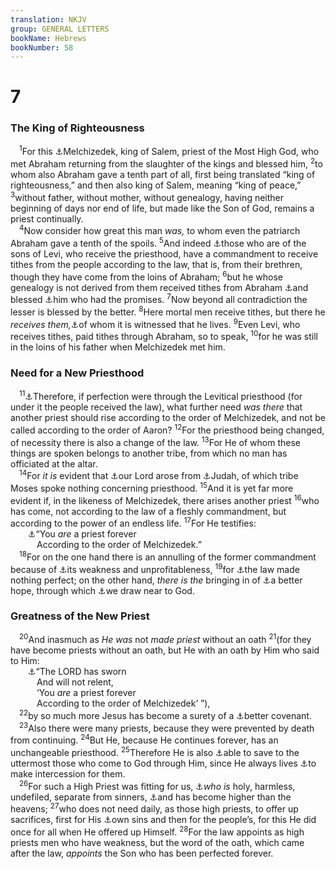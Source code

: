 ```yaml
---
translation: NKJV
group: GENERAL LETTERS
bookName: Hebrews 
bookNumber: 58
---
```


<div class="title"><h1>7</h1><h3>The King of Righteousness</h3></div>
<span class="verse he_7_1"> <sup>1</sup>For this <a data-toggle="tooltip" data-placement="bottom" title="Gen. 14:18–20; Heb. 7:6">⚓</a>Melchizedek, king of Salem, priest of the Most High God, who met Abraham returning from the slaughter of the kings and blessed him, </span>
<span class="verse he_7_2"><sup>2</sup>to whom also Abraham gave a tenth part of all, first being translated “king of righteousness,” and then also king of Salem, meaning “king of peace,” </span>
<span class="verse he_7_3"><sup>3</sup>without father, without mother, without genealogy, having neither beginning of days nor end of life, but made like the Son of God, remains a priest continually.<br/></span>
<span class="verse he_7_4"> <sup>4</sup>Now consider how great this man <i>was,</i> to whom even the patriarch Abraham gave a tenth of the spoils. </span>
<span class="verse he_7_5"><sup>5</sup>And indeed <a data-toggle="tooltip" data-placement="bottom" title="Num. 18:21–26; 2 Chr. 31:4">⚓</a>those who are of the sons of Levi, who receive the priesthood, have a commandment to receive tithes from the people according to the law, that is, from their brethren, though they have come from the loins of Abraham; </span>
<span class="verse he_7_6"><sup>6</sup>but he whose genealogy is not derived from them received tithes from Abraham <a data-toggle="tooltip" data-placement="bottom" title="Gen. 14:19, 20">⚓</a>and blessed <a data-toggle="tooltip" data-placement="bottom" title="(Rom. 4:13)">⚓</a>him who had the promises. </span>
<span class="verse he_7_7"><sup>7</sup>Now beyond all contradiction the lesser is blessed by the better. </span>
<span class="verse he_7_8"><sup>8</sup>Here mortal men receive tithes, but there he <i>receives</i> <i>them,</i><a data-toggle="tooltip" data-placement="bottom" title="Heb. 5:6; 6:20; (Rev. 1:18)">⚓</a>of whom it is witnessed that he lives. </span>
<span class="verse he_7_9"><sup>9</sup>Even Levi, who receives tithes, paid tithes through Abraham, so to speak, </span>
<span class="verse he_7_10"><sup>10</sup>for he was still in the loins of his father when Melchizedek met him.<br/></span>
<div class="title"><h3>Need for a New Priesthood</h3></div>
<span class="verse he_7_11"> <sup>11</sup><a data-toggle="tooltip" data-placement="bottom" title="(Rom. 7:7–14); Gal. 2:21; Heb. 7:18; 8:7">⚓</a>Therefore, if perfection were through the Levitical priesthood (for under it the people received the law), what further need <i>was</i> <i>there</i> that another priest should rise according to the order of Melchizedek, and not be called according to the order of Aaron? </span>
<span class="verse he_7_12"><sup>12</sup>For the priesthood being changed, of necessity there is also a change of the law. </span>
<span class="verse he_7_13"><sup>13</sup>For He of whom these things are spoken belongs to another tribe, from which no man has officiated at the altar.<br/></span>
<span class="verse he_7_14"> <sup>14</sup>For <i>it</i> <i>is</i> evident that <a data-toggle="tooltip" data-placement="bottom" title="Gen. 49:8–10; Num. 24:17; Is. 1:1; Mic. 5:2; Matt. 1:3; 2:6; Rev. 5:5">⚓</a>our Lord arose from <a data-toggle="tooltip" data-placement="bottom" title="Matt. 1:2">⚓</a>Judah, of which tribe Moses spoke nothing concerning priesthood. </span>
<span class="verse he_7_15"><sup>15</sup>And it is yet far more evident if, in the likeness of Melchizedek, there arises another priest </span>
<span class="verse he_7_16"><sup>16</sup>who has come, not according to the law of a fleshly commandment, but according to the power of an endless life. </span>
<span class="verse he_7_17"><sup>17</sup>For He testifies:<br/>  <a data-toggle="tooltip" data-placement="bottom" title="Ps. 110:4; Heb. 5:6; 6:20; 7:21">⚓</a>“You <i>are</i> a priest forever<br/>   According to the order of Melchizedek.”<br/></span>
<span class="verse he_7_18"> <sup>18</sup>For on the one hand there is an annulling of the former commandment because of <a data-toggle="tooltip" data-placement="bottom" title="(Rom. 8:3); Gal. 3:21; Heb. 7:11">⚓</a>its weakness and unprofitableness, </span>
<span class="verse he_7_19"><sup>19</sup>for <a data-toggle="tooltip" data-placement="bottom" title="(Acts 13:39); Rom. 3:20; 7:7; Gal. 2:16; 3:21; Heb. 9:9; 10:1">⚓</a>the law made nothing perfect; on the other hand, <i>there</i> <i>is</i> <i>the</i> bringing in of <a data-toggle="tooltip" data-placement="bottom" title="Heb. 6:18, 19">⚓</a>a better hope, through which <a data-toggle="tooltip" data-placement="bottom" title="Lam. 3:57; Rom. 5:2; (Eph. 2:18); Heb. 4:16; James 4:8">⚓</a>we draw near to God.<br/></span>
<div class="title"><h3>Greatness of the New Priest</h3></div>
<span class="verse he_7_20"> <sup>20</sup>And inasmuch as <i>He</i> <i>was</i> not <i>made</i> <i>priest</i> without an oath </span>
<span class="verse he_7_21"><sup>21</sup>(for they have become priests without an oath, but He with an oath by Him who said to Him:<br/>  <a data-toggle="tooltip" data-placement="bottom" title="Ps. 110:4; Heb. 5:6; 7:17">⚓</a>“The LORD has sworn<br/>   And will not relent,<br/>   ‘You <i>are</i> a priest forever<br/>   According to the order of Melchizedek’ ”),<br/></span>
<span class="verse he_7_22"> <sup>22</sup>by so much more Jesus has become a surety of a <a data-toggle="tooltip" data-placement="bottom" title="Heb. 8:6">⚓</a>better covenant.<br/></span>
<span class="verse he_7_23"> <sup>23</sup>Also there were many priests, because they were prevented by death from continuing. </span>
<span class="verse he_7_24"><sup>24</sup>But He, because He continues forever, has an unchangeable priesthood. </span>
<span class="verse he_7_25"><sup>25</sup>Therefore He is also <a data-toggle="tooltip" data-placement="bottom" title="Jude 24">⚓</a>able to save to the uttermost those who come to God through Him, since He always lives <a data-toggle="tooltip" data-placement="bottom" title="Rom. 8:34; 1 Tim. 2:5; Heb. 9:24; 1 John 2:1">⚓</a>to make intercession for them.<br/></span>
<span class="verse he_7_26"> <sup>26</sup>For such a High Priest was fitting for us, <a data-toggle="tooltip" data-placement="bottom" title="(2 Cor. 5:21); Heb. 4:15">⚓</a><i>who</i> <i>is</i> holy, harmless, undefiled, separate from sinners, <a data-toggle="tooltip" data-placement="bottom" title="Eph. 1:20">⚓</a>and has become higher than the heavens; </span>
<span class="verse he_7_27"><sup>27</sup>who does not need daily, as those high priests, to offer up sacrifices, first for His <a data-toggle="tooltip" data-placement="bottom" title="Lev. 9:7; 16:6; Heb. 5:3">⚓</a>own sins and then for the people’s, for this He did once for all when He offered up Himself. </span>
<span class="verse he_7_28"><sup>28</sup>For the law appoints as high priests men who have weakness, but the word of the oath, which came after the law, <i>appoints</i> the Son who has been perfected forever.<br/></span>

